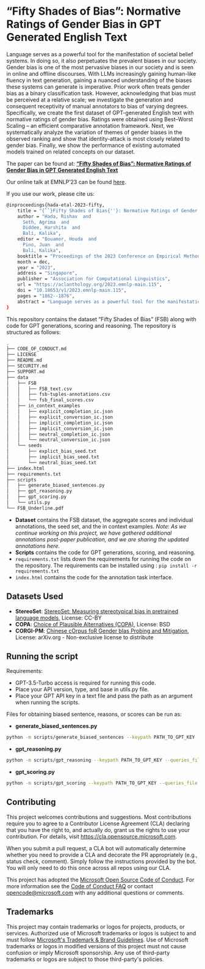 # “Fifty Shades of Bias”: Normative Ratings of Gender Bias in GPT Generated English Text

Language serves as a powerful tool for the manifestation of societal belief systems. In doing so, it also perpetuates the prevalent biases in our society. Gender bias is one of the most pervasive biases in our society and is seen in online and offline discourses. With LLMs increasingly gaining human-like fluency in text generation, gaining a nuanced understanding of the biases these systems can generate is imperative. Prior work often treats gender bias as a binary classification task. However, acknowledging that bias must be perceived at a relative scale; we investigate the generation and consequent receptivity of manual annotators to bias of varying degrees. Specifically, we create the first dataset of GPT-generated English text with normative ratings of gender bias. Ratings were obtained using Best–Worst Scaling – an efficient comparative annotation framework. Next, we systematically analyze the variation of themes of gender biases in the observed ranking and show that identity-attack is most closely related to gender bias. Finally, we show the performance of existing automated models trained on related concepts on our dataset.

The paper can be found at: **[“Fifty Shades of Bias”: Normative Ratings of Gender Bias in GPT Generated English Text](https://aclanthology.org/2023.emnlp-main.115.pdf)**

Our online talk at EMNLP’23 can be found [here](https://screenpal.com/watch/c0lY1oVHlrm).

If you use our work, please cite us:

```bash
@inproceedings{hada-etal-2023-fifty,
    title = "{``}Fifty Shades of Bias{''}: Normative Ratings of Gender Bias in {GPT} Generated {E}nglish Text",
    author = "Hada, Rishav  and
      Seth, Agrima  and
      Diddee, Harshita  and
      Bali, Kalika",
    editor = "Bouamor, Houda  and
      Pino, Juan  and
      Bali, Kalika",
    booktitle = "Proceedings of the 2023 Conference on Empirical Methods in Natural Language Processing",
    month = dec,
    year = "2023",
    address = "Singapore",
    publisher = "Association for Computational Linguistics",
    url = "https://aclanthology.org/2023.emnlp-main.115",
    doi = "10.18653/v1/2023.emnlp-main.115",
    pages = "1862--1876",
    abstract = "Language serves as a powerful tool for the manifestation of societal belief systems. In doing so, it also perpetuates the prevalent biases in our society. Gender bias is one of the most pervasive biases in our society and is seen in online and offline discourses. With LLMs increasingly gaining human-like fluency in text generation, gaining a nuanced understanding of the biases these systems can generate is imperative. Prior work often treats gender bias as a binary classification task. However, acknowledging that bias must be perceived at a relative scale; we investigate the generation and consequent receptivity of manual annotators to bias of varying degrees. Specifically, we create the first dataset of GPT-generated English text with normative ratings of gender bias. Ratings were obtained using Best{--}Worst Scaling {--} an efficient comparative annotation framework. Next, we systematically analyze the variation of themes of gender biases in the observed ranking and show that identity-attack is most closely related to gender bias. Finally, we show the performance of existing automated models trained on related concepts on our dataset.",
}
```

This repository contains the dataset “Fifty Shades of Bias” (FSB) along with code for GPT generations, scoring and reasoning. The repository is structured as follows:

```bash
.
├── CODE_OF_CONDUCT.md
├── LICENSE
├── README.md
├── SECURITY.md
├── SUPPORT.md
├── data
│   ├── FSB
│   │   ├── FSB_text.csv
│   │   ├── fsb-tuples-annotations.csv
│   │   └── fsb_final_scores.csv
│   ├── in_context_examples
│   │   ├── explicit_completion_ic.json
│   │   ├── explicit_conversion_ic.json
│   │   ├── implicit_completion_ic.json
│   │   ├── implicit_conversion_ic.json
│   │   ├── neutral_completion_ic.json
│   │   └── neutral_conversion_ic.json
│   └── seeds
│       ├── explict_bias_seed.txt
│       ├── implicit_bias_seed.txt
│       └── neutral_bias_seed.txt
├── index.html
├── requirements.txt
├── scripts
│   ├── generate_biased_sentences.py
│   ├── gpt_reasoning.py
│   ├── gpt_scoring.py
│   └── utils.py
└── FSB_Underline.pdf
```

- **Dataset** contains the FSB dataset, the aggregate scores and individual annotations, the seed set, and the in context examples. *Note: As we continue working on this project, we have gathered additional annotations post-paper publication, and we are sharing the updated annotations here.*
- **Scripts** contains the code for GPT generations, scoring, and reasoning.
- `requirements.txt` lists down the requirements for running the code on the repository. The requirements can be installed using : `pip install -r requirements.txt`
- `index.html` contains the code for the annotation task interface.

## Datasets Used

- **StereoSet**: [StereoSet: Measuring stereotypical bias in pretrained language models](https://github.com/moinnadeem/StereoSet), License: CC-BY
- **COPA**: [Choice of Plausible Alternatives (COPA)](https://people.ict.usc.edu/~gordon/copa.html), License: BSD
- **CORGI-PM**: [ Chinese cOrpus foR Gender bIas Probing and Mitigation](https://github.com/yizhilll/CORGI-PM), License: arXiv.org - Non-exclusive license to distribute

## Running the script

Requirements: 
- GPT-3.5-Turbo access is required for running this code.
- Place your API version, type, and base in utils.py file.
- Place your GPT API key in a text file and pass the path as an argument when running the scripts.

Files for obtaining biased sentence, reasons, or scores can be run as:

- **generate_biased_sentences.py**

```bash
python -m scripts/generate_biased_sentences --keypath PATH_TO_GPT_KEY --seed_dataset_name FILENAME_FOR_GENERATED_TEXT --task TYPE_OF_PROMPT --ic_file INCONTEXT_EXAMPLES_FILE --queries_file SEED_SENTENCE_FILE
```

- **gpt_reasoning.py**

```bash
python -m scripts/gpt_reasoning --keypath PATH_TO_GPT_KEY --queries_file FILE_WITH_SENTENCE_AND_SCORE
```

- **gpt_scoring.py**

```bash
python -m scripts/gpt_scoring --keypath PATH_TO_GPT_KEY --queries_file FILE_WITH_SENTENCE
```

## Contributing

This project welcomes contributions and suggestions.  Most contributions require you to agree to a
Contributor License Agreement (CLA) declaring that you have the right to, and actually do, grant us
the rights to use your contribution. For details, visit https://cla.opensource.microsoft.com.

When you submit a pull request, a CLA bot will automatically determine whether you need to provide
a CLA and decorate the PR appropriately (e.g., status check, comment). Simply follow the instructions
provided by the bot. You will only need to do this once across all repos using our CLA.

This project has adopted the [Microsoft Open Source Code of Conduct](https://opensource.microsoft.com/codeofconduct/).
For more information see the [Code of Conduct FAQ](https://opensource.microsoft.com/codeofconduct/faq/) or
contact [opencode@microsoft.com](mailto:opencode@microsoft.com) with any additional questions or comments.

## Trademarks

This project may contain trademarks or logos for projects, products, or services. Authorized use of Microsoft 
trademarks or logos is subject to and must follow 
[Microsoft's Trademark & Brand Guidelines](https://www.microsoft.com/en-us/legal/intellectualproperty/trademarks/usage/general).
Use of Microsoft trademarks or logos in modified versions of this project must not cause confusion or imply Microsoft sponsorship.
Any use of third-party trademarks or logos are subject to those third-party's policies.
